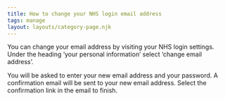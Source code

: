 ```yaml
---
title: How to change your NHS login email address
tags: manage
layout: layouts/category-page.njk
---
```

You can change your email address by visiting your NHS login settings. Under the heading ‘your personal information’ select ‘change email address’.

You will be asked to enter your new email address and your password. A confirmation email will be sent to your new email address. Select the confirmation link in the email to finish.